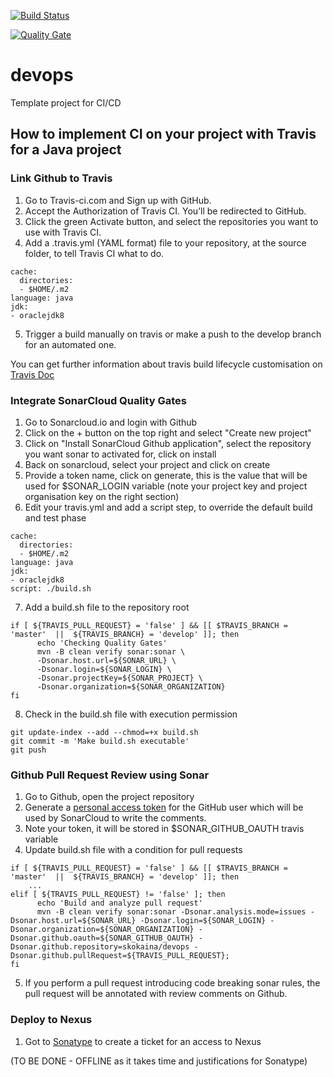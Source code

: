 [![Build Status](https://travis-ci.org/skokaina/devops.svg?branch=feature_helpers)](https://travis-ci.org/skokaina/feature_helpers)

[![Quality Gate](https://sonarcloud.io/api/project_badges/measure?project=skokaina_devops&metric=alert_status)](https://sonarcloud.io/dashboard?id=skokaina_devops) 

# devops
Template project for CI/CD

## How to implement CI on your project with Travis for a Java project


### Link Github to Travis

1. Go to Travis-ci.com and Sign up with GitHub.
2. Accept the Authorization of Travis CI. You’ll be redirected to GitHub.
3. Click the green Activate button, and select the repositories you want to use with Travis CI.
4. Add a .travis.yml (YAML format) file to your repository, at the source folder, to tell Travis CI what to do.
```
cache:
  directories:
  - $HOME/.m2
language: java
jdk:
- oraclejdk8
```
5. Trigger a build manually on travis or make a push to the develop branch for an automated one.

You can get further information about travis build lifecycle customisation on [Travis Doc](https://docs.travis-ci.com/user/customizing-the-build/#Customizing-the-Build-Step)

### Integrate SonarCloud Quality Gates 

1. Go to Sonarcloud.io and login with Github
2. Click on the + button on the top right and select "Create new project" 
3. Click on "Install SonarCloud Github application", select the repository you want sonar to activated for, click on install
4. Back on sonarcloud, select your project and click on create
5. Provide a token name, click on generate, this is the value that will be used for $SONAR_LOGIN variable (note your project key and project organisation key on the right section)
6. Edit your travis.yml and add a script step, to override the default build and test phase
```
cache:
  directories:
  - $HOME/.m2
language: java
jdk:
- oraclejdk8
script: ./build.sh
```
7. Add a build.sh file to the repository root
```
if [ ${TRAVIS_PULL_REQUEST} = 'false' ] && [[ $TRAVIS_BRANCH = 'master'  ||  ${TRAVIS_BRANCH} = 'develop' ]]; then
      echo 'Checking Quality Gates'
      mvn -B clean verify sonar:sonar \
      -Dsonar.host.url=${SONAR_URL} \
      -Dsonar.login=${SONAR_LOGIN} \
      -Dsonar.projectKey=${SONAR_PROJECT} \
      -Dsonar.organization=${SONAR_ORGANIZATION}
fi
```
8. Check in the build.sh file with execution permission
```
git update-index --add --chmod=+x build.sh
git commit -m 'Make build.sh executable'
git push
```

### Github Pull Request Review using Sonar

1. Go to Github, open the project repository
2. Generate a [personal access token](https://help.github.com/articles/creating-a-personal-access-token-for-the-command-line/) for the GitHub user which will be used by SonarCloud to write the comments.
3. Note your token, it will be stored in $SONAR_GITHUB_OAUTH travis variable
4. Update build.sh file with a condition for pull requests
```
if [ ${TRAVIS_PULL_REQUEST} = 'false' ] && [[ $TRAVIS_BRANCH = 'master'  ||  ${TRAVIS_BRANCH} = 'develop' ]]; then
    ...
elif [ ${TRAVIS_PULL_REQUEST} != 'false' ]; then
      echo 'Build and analyze pull request'
      mvn -B clean verify sonar:sonar -Dsonar.analysis.mode=issues -Dsonar.host.url=${SONAR_URL} -Dsonar.login=${SONAR_LOGIN} -Dsonar.organization=${SONAR_ORGANIZATION} -Dsonar.github.oauth=${SONAR_GITHUB_OAUTH} -Dsonar.github.repository=skokaina/devops -Dsonar.github.pullRequest=${TRAVIS_PULL_REQUEST};
fi
```
5. If you perform a pull request introducing code breaking sonar rules, the pull request will be annotated with review comments on Github.

### Deploy to Nexus

1. Got to [Sonatype](https://central.sonatype.org/pages/ossrh-guide.html) to create a ticket for an access to Nexus

(TO BE DONE - OFFLINE as it takes time and justifications for Sonatype)